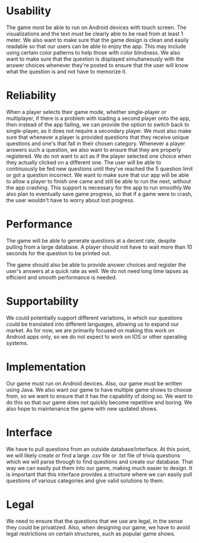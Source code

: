 
# Usability
The game most be able to run on Android devices
with touch screen. The visualizations and the
text must be clearly able to be read from at least
1 meter. We also want to make sure that the game design is clean and easily readable
so that our users can be able to enjoy the app. This may include using certain color patterns to help those
with color blindness. We also want to make sure that the question is displayed simultaneously with the answer
choices whenever they're posted to ensure that the user will know what the question is and not have to memorize it. 
# Reliability
When a player selects their game mode, whether single-player or multiplayer,
if there is a problem with loading a second player onto the app, then instead
of the app failing, we can provide the option to switch back to single-player,
as it does not require a secondary player.  We must also make sure that whenever a player is provided 
questions that they receive unique questions and one's that fall in their chosen category. Whenever a player
answers such a question, we also want to ensure that they are properly registered. We do not want to act 
as if the player selected one choice when they actually clicked on a different one. The user will be able to continuously be fed new questions until they've reached the 5 question limit or got a
question incorrect. We want to make sure that our app will be able to allow a player to finish one came and still
be able to run the next, without the app crashing. This support is necessary for the app to run smoothly.We also plan to eventually save 
game progress, so that if a game were to crash, the user wouldn't have to worry about lost progress. 
# Performance
The game will be able to generate questions at a decent rate, despite
pulling from a large database. A player should not have to wait more
than 10 seconds for the question to be printed out.

The game should also be able to provide answer choices and register
the user's answers at a quick rate as well. We do not need long time 
lapses as efficient and smooth performance is needed. 
# Supportability
We could potentially support different variations, in which our questions could 
be translated into different languages, allowing us to expand our market. As for now, 
we are primarily focused on making this work on Android apps only, so we do not expect to 
work on IOS or other operating systems. 
# Implementation 
Our game must run on Android devices. Also, our game must be written using Java. We also want our game to have multiple
game shows to choose from, so we want to ensure that it has the capability of doing so. We want to do this so that our game 
does not quickly become repetitive and boring. We also hope to maintenance the game with new updated shows. 
# Interface
We have to pull questions from an outside database/interface. At this point, we will likely create or find a large
.csv file or .txt file of trivia questions which we will parse through to find questions and create our database. 
That way we can easily  put them into our game, making much easier to design. It is important that this interface provides a 
structure where we can easily pull questions of various categories and give valid solutions  to them. 
# Legal
We need to ensure that the questions that we use are legal, in the sense they
could be privatized. Also, when designing our game, we have to avoid legal restrictions
on certain structures, such as popular game shows. 
